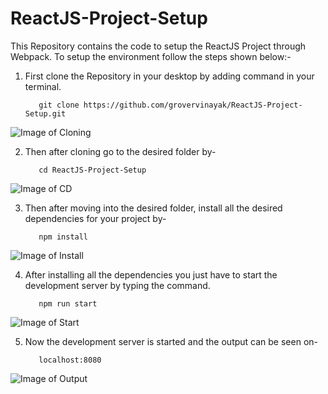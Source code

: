 # ReactJS-Project-Setup

This Repository contains the code to setup the ReactJS Project through Webpack.
To setup the environment follow the steps shown below:-

1. First clone the Repository in your desktop by adding command in your terminal.

          git clone https://github.com/grovervinayak/ReactJS-Project-Setup.git
  
    
![Image of Cloning](https://user-images.githubusercontent.com/47531194/60335453-99378f00-99bb-11e9-8dde-a54ddd75bf54.PNG)

 

2. Then after cloning go to the desired folder by-
           
          cd ReactJS-Project-Setup
          

 ![Image of CD](https://user-images.githubusercontent.com/47531194/60335451-99378f00-99bb-11e9-8f3c-48a0fc6cf0a9.PNG)
 


3. Then after moving into the desired folder, install all the desired dependencies for your project by-

          npm install

 
![Image of Install](https://user-images.githubusercontent.com/47531194/60335455-99378f00-99bb-11e9-8fd8-6c3c276b8f4e.PNG)
 

4. After installing all the dependencies you just have to start the development server by typing the command.

          npm run start
          

  ![Image of Start](https://user-images.githubusercontent.com/47531194/60335450-989ef880-99bb-11e9-909d-d93ba3c0fb20.PNG)
 


5. Now the development server is started and the output can be seen on-

          localhost:8080
          

 ![Image of Output](https://user-images.githubusercontent.com/47531194/60335456-99d02580-99bb-11e9-87c0-f3347dc9cca6.PNG)
 


  
